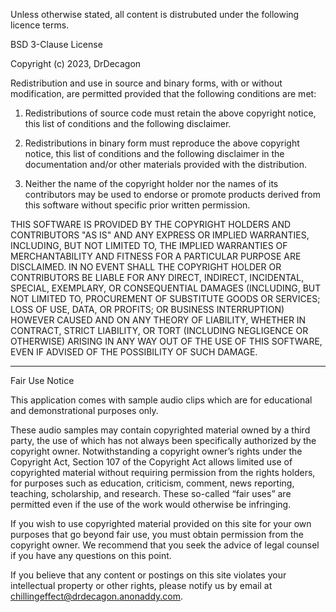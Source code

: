 Unless otherwise stated, all content is distrubuted under the following licence terms.

BSD 3-Clause License

Copyright (c) 2023, DrDecagon

Redistribution and use in source and binary forms, with or without
modification, are permitted provided that the following conditions are met:

1. Redistributions of source code must retain the above copyright notice, this
   list of conditions and the following disclaimer.

2. Redistributions in binary form must reproduce the above copyright notice,
   this list of conditions and the following disclaimer in the documentation
   and/or other materials provided with the distribution.

3. Neither the name of the copyright holder nor the names of its
   contributors may be used to endorse or promote products derived from
   this software without specific prior written permission.

THIS SOFTWARE IS PROVIDED BY THE COPYRIGHT HOLDERS AND CONTRIBUTORS "AS IS"
AND ANY EXPRESS OR IMPLIED WARRANTIES, INCLUDING, BUT NOT LIMITED TO, THE
IMPLIED WARRANTIES OF MERCHANTABILITY AND FITNESS FOR A PARTICULAR PURPOSE ARE
DISCLAIMED. IN NO EVENT SHALL THE COPYRIGHT HOLDER OR CONTRIBUTORS BE LIABLE
FOR ANY DIRECT, INDIRECT, INCIDENTAL, SPECIAL, EXEMPLARY, OR CONSEQUENTIAL
DAMAGES (INCLUDING, BUT NOT LIMITED TO, PROCUREMENT OF SUBSTITUTE GOODS OR
SERVICES; LOSS OF USE, DATA, OR PROFITS; OR BUSINESS INTERRUPTION) HOWEVER
CAUSED AND ON ANY THEORY OF LIABILITY, WHETHER IN CONTRACT, STRICT LIABILITY,
OR TORT (INCLUDING NEGLIGENCE OR OTHERWISE) ARISING IN ANY WAY OUT OF THE USE
OF THIS SOFTWARE, EVEN IF ADVISED OF THE POSSIBILITY OF SUCH DAMAGE.


----------------------------------------------------------------------------------

Fair Use Notice

This application comes with sample audio clips which are for educational and 
demonstrational purposes only.

These audio samples may contain copyrighted material owned by a third party, 
the use of which has not always been specifically authorized by the copyright owner. 
Notwithstanding a copyright owner’s rights under the Copyright Act, Section 107 of 
the Copyright Act allows limited use of copyrighted material without requiring 
permission from the rights holders, for purposes such as education, criticism, 
comment, news reporting, teaching, scholarship, and research. These so-called 
“fair uses” are permitted even if the use of the work would otherwise be infringing.

If you wish to use copyrighted material provided on this site for your own purposes 
that go beyond fair use, you must obtain permission from the copyright owner. 
We recommend that you seek the advice of legal counsel if you have any questions on this point.

If you believe that any content or postings on this site violates your intellectual 
property or other rights, please notify us by email at chillingeffect@drdecagon.anonaddy.com.
